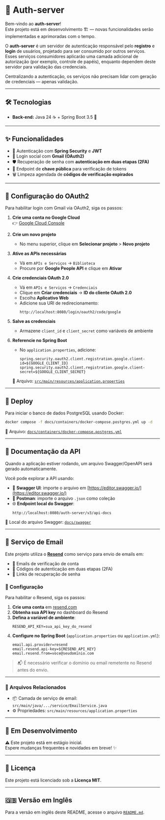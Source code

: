 # 🔐 Auth-server

Bem-vindo ao **auth-server**!  
Este projeto está em desenvolvimento 🏗️ — novas funcionalidades serão implementadas e aprimoradas com o tempo.

O **auth-server** é um servidor de autenticação responsável pelo **registro** e **login** de usuários, projetado para ser consumido por outros serviços.  
Esses serviços consumidores aplicarão uma camada adicional de autorização (por exemplo, controle de papéis), enquanto dependem deste servidor para validação das credenciais.

Centralizando a autenticação, os serviços não precisam lidar com geração de credenciais — apenas validação.

---

## 🛠️ Tecnologias

- **Back-end:** Java 24 ☕ + Spring Boot 3.5 🌱

---

## ✨ Funcionalidades

- 🔐 Autenticação com **Spring Security** e **JWT**
- 📧 Login social com **Gmail (OAuth2)**
- 🛡️ Recuperação de senha com **autenticação em duas etapas (2FA)**
- 🔑 Endpoint de **chave pública** para verificação de tokens
- 🗑️ Limpeza agendada de **códigos de verificação expirados**

---

## 🔧 Configuração do OAuth2

Para habilitar login com Gmail via OAuth2, siga os passos:

1. **Crie uma conta no Google Cloud**  
   👉 [Google Cloud Console](https://console.cloud.google.com/)

2. **Crie um novo projeto**  
   - No menu superior, clique em **Selecionar projeto** > **Novo projeto**

3. **Ative as APIs necessárias**  
   - Vá em `APIs e Serviços` → `Biblioteca`  
   - Procure por **Google People API** e clique em **Ativar**

4. **Crie credenciais OAuth 2.0**  
   - Vá em `APIs e Serviços` → `Credenciais`  
   - Clique em **Criar credenciais** → **ID do cliente OAuth 2.0**  
   - Escolha **Aplicativo Web**  
   - Adicione sua URI de redirecionamento:  
     ```
     http://localhost:8080/login/oauth2/code/google
     ```

5. **Salve as credenciais**  
   - Armazene `client_id` e `client_secret` como variáveis de ambiente

6. **Referencie no Spring Boot**  
   - No `application.properties`, adicione:
     ```properties
     spring.security.oauth2.client.registration.google.client-id=${GOOGLE_CLIENT_ID}
     spring.security.oauth2.client.registration.google.client-secret=${GOOGLE_CLIENT_SECRET}
     ```
   📁 Arquivo: [`src/main/resources/application.properties`](src/main/resources/application.properties)

---

## 🚀 Deploy

Para iniciar o banco de dados PostgreSQL usando Docker:

```bash
docker compose -f docs/containers/docker-compose.postgres.yml up -d
```

📁 Arquivo: [`docs/containers/docker-compose.postgres.yml`](docs/containers/docker-compose.postgres.yml)

---

## 📘 Documentação da API

Quando a aplicação estiver rodando, um arquivo Swagger/OpenAPI será gerado automaticamente.

Você pode explorar a API usando:

- 🔗 **Swagger UI**: importe o arquivo em [https://editor.swagger.io/](https://editor.swagger.io/)
- 🧪 **Postman**: importe o arquivo `.json` como coleção
- 🌐 **Endpoint local do Swagger**:  
  ```
  http://localhost:8080/auth-server/v3/api-docs
  ```

📁 Local do arquivo Swagger: [`docs/swagger`](docs/swagger)

---

## 📨 Serviço de Email

Este projeto utiliza o [**Resend**](https://resend.com) como serviço para envio de emails em:

- 🔁 Emails de verificação de conta  
- 🔐 Códigos de autenticação em duas etapas (2FA)  
- 🔑 Links de recuperação de senha

### 🔧 Configuração

Para habilitar o Resend, siga os passos:

1. **Crie uma conta** em [resend.com](https://resend.com)  
2. **Obtenha sua API key** no dashboard do Resend  
3. **Defina a variável de ambiente**:
   ```env
   RESEND_API_KEY=sua_api_key_do_resend
   ```
4. **Configure no Spring Boot** (`application.properties` ou `application.yml`):
   ```properties
   email.api.provider=resend
   email.resend.api-key=${RESEND_API_KEY}
   email.resend.from=voce@seudominio.com
   ```

> 📬 É necessário verificar o domínio ou email remetente no Resend antes do envio.

---

### 📁 Arquivos Relacionados

- 📦 Camada de serviço de email: `src/main/java/.../service/EmailService.java`  
- ⚙️ Propriedades: `src/main/resources/application.properties`

---

## 🧩 Em Desenvolvimento

⚠️ Este projeto está em estágio inicial.  
Espere mudanças frequentes e novidades em breve! ✨

---

## 📄 Licença

Este projeto está licenciado sob a **Licença MIT**.

---

## 🇬🇧 Versão em Inglês

Para a versão em inglês deste README, acesse o arquivo [`README.md`](./README.md).
